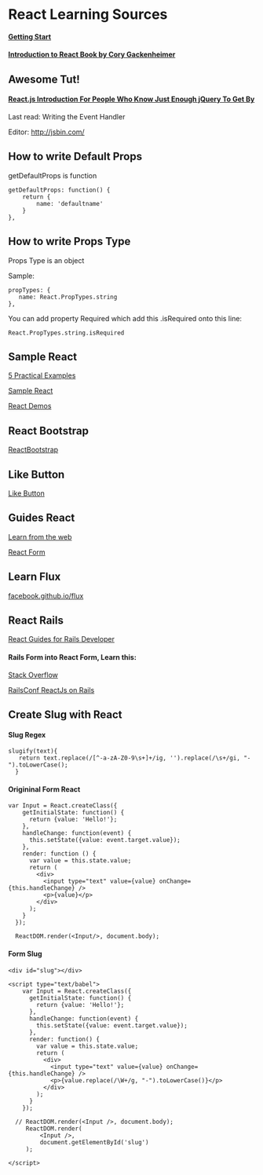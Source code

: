 # React Learning Sources

#### [Getting Start](https://github.com/vanbumi/CodeJournal/blob/master/React/getting-start.md)

#### [Introduction to React Book by Cory Gackenheimer](https://github.com/vanbumi/CodeJournal/blob/master/React/intro-to-react-book.md)

## Awesome Tut!

#### [React.js Introduction For People Who Know Just Enough jQuery To Get By](http://reactfordesigners.com/labs/reactjs-introduction-for-people-who-know-just-enough-jquery-to-get-by/)

Last read: 		Writing the Event Handler

Editor: 	http://jsbin.com/ 

## How to write Default Props

getDefaultProps is function

	getDefaultProps: function() {
		return {
			name: 'defaultname'
		}
	},

## How to write Props Type

Props Type is an object

Sample:

	propTypes: {
	   name: React.PropTypes.string
	},

You can add property Required which add this  .isRequired onto this line:

 	React.PropTypes.string.isRequired

## Sample React

[5 Practical Examples](http://tutorialzine.com/2014/07/5-practical-examples-for-learning-facebooks-react-framework/)

[Sample React 	](https://github.com/facebook/react/wiki/Examples)

[React Demos](https://github.com/ruanyf/react-demos)

## React Bootstrap

[ReactBootstrap](https://react-bootstrap.github.io/) 	

## Like Button

[Like Button](https://facebook.github.io/react/docs/interactivity-and-dynamic-uis.html)

## Guides React

[Learn from the web](https://facebook.github.io/react/docs/why-react.html)

[React Form](http://facebook.github.io/react/docs/forms.html)

## Learn Flux

[facebook.github.io/flux](http://facebook.github.io/flux/)

## React Rails

[React Guides for Rails Developer](https://www.airpair.com/reactjs/posts/reactjs-a-guide-for-rails-developers)

#### Rails Form into React Form, Learn this:

[Stack Overflow](http://stackoverflow.com/questions/31628436/react-on-rails-integration)

[RailsConf ReactJs on Rails](https://www.youtube.com/watch?v=kTSsZrub5iE)

## Create Slug with React

#### Slug Regex

	slugify(text){
	   return text.replace(/[^-a-zA-Z0-9\s+]+/ig, '').replace(/\s+/gi, "-").toLowerCase();
	  }

#### Origininal Form React

	var Input = React.createClass({
        getInitialState: function() {
          return {value: 'Hello!'};
        },
        handleChange: function(event) {
          this.setState({value: event.target.value});
        },
        render: function () {
          var value = this.state.value;
          return (
            <div>
              <input type="text" value={value} onChange={this.handleChange} />
              <p>{value}</p>
            </div>
          );
        }
      });

      ReactDOM.render(<Input/>, document.body);

#### Form Slug

	<div id="slug"></div>

	<script type="text/babel">
	    var Input = React.createClass({
	      getInitialState: function() {
	        return {value: 'Hello!'};
	      },
	      handleChange: function(event) {
	        this.setState({value: event.target.value});
	      },
	      render: function() {
	        var value = this.state.value;
	        return (
	          <div>
	            <input type="text" value={value} onChange={this.handleChange} />
	            <p>{value.replace(/\W+/g, "-").toLowerCase()}</p>
	          </div>
	        );
	      }
	    });

	  // ReactDOM.render(<Input />, document.body);
	     ReactDOM.render(
	         <Input />,
	         document.getElementById('slug')
	     );

	</script>
